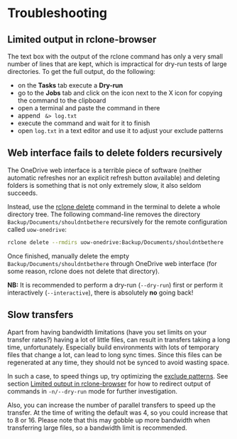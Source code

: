 # Troubleshooting

## Limited output in rclone-browser

The text box with the output of the rclone command has only a very small
number of lines that are kept, which is impractical for dry-run tests 
of large directories. To get the full output, do the following:

* on the **Tasks** tab execute a **Dry-run**
* go to the **Jobs** tab and click on the icon next to the X icon for copying
  the command to the clipboard
* open a terminal and paste the command in there
* append ` &> log.txt`
* execute the command and wait for it to finish
* open `log.txt` in a text editor and use it to adjust your exclude patterns


## Web interface fails to delete folders recursively

The OneDrive web interface is a terrible piece of software (neither automatic 
refreshes nor an explicit refresh button available) and deleting
folders is something that is not only extremely slow, it also seldom succeeds.

Instead, use the [rclone delete](https://rclone.org/commands/rclone_delete/) 
command in the terminal to delete a whole directory tree. The following 
command-line removes the directory `Backup/Documents/shouldntbethere` recursively 
for the remote configuration called `uow-onedrive`:

```bash
rclone delete --rmdirs uow-onedrive:Backup/Documents/shouldntbethere
```

Once finished, manually delete the empty `Backup/Documents/shouldntbethere`
through OneDrive web interface (for some reason, rclone does not delete that
directory).

**NB:** It is recommended to perform a dry-run (`--dry-run`) first or 
perform it interactively (`--interactive`), there is absolutely 
**no** going back!


## Slow transfers

Apart from having bandwidth limitations (have you set limits on your transfer rates?)
having a lot of little files, can result in transfers taking a long time, 
unfortunately. Especially build environments with lots of temporary files
that change a lot, can lead to long sync times. Since this files can be 
regenerated at any time, they should not be synced to avoid wasting space. 

In such a case, to speed things up, try optimizing the [exclude patterns](Backup.md#exclude-filesdirectories). 
See section [Limited output in rclone-browser](#limited-output-in-rclone-browser)
for how to redirect output of commands in `-n/--dry-run` mode for further
investigation.

Also, you can increase the number of parallel transfers to speed up the 
transfer. At the time of writing the default was 4, so you could increase that
to 8 or 16. Please note that this may gobble up more bandwidth when transferring
large files, so a bandwidth limit is recommended.
